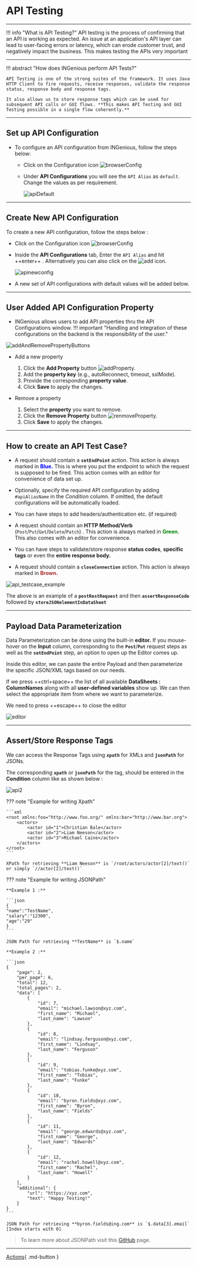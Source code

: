 # **API Testing**
-----------------------------

!!! info "What is API Testing?"
    API testing is the process of confirming that an API is working as expected. An issue at an application's API layer can lead to user-facing errors or latency, which can erode customer trust, and negatively impact the business. This makes testing the APIs very important

-----------------------------------

!!! abstract "How does INGenious perform API Tests?"

    API Testing is one of the strong suites of the framework. It uses Java HTTP Client to fire requests, receive responses, validate the response status, response body and response tags.

    It also allows us to store response tags which can be used for subsequent API calls or GUI flows. **This makes API Testing and GUI Testing possible in a single flow coherently.**

-----------------------------------
## Set up API Configuration

* To configure an API configuration from INGenious, follow the steps below:

    - Click on the Configuration icon ![browserConfig](../img/toolui/BrowserConfiguration.png "browserConfig")
    - Under **API Configurations** you will see the `API Alias` as `default`. Change the values as per requirement.

        ![apiDefault](../img/configurations/api_configurations_default.png "apiDefault")

-----------------------------------        

## Create New API Configuration

To create a new API configuration, follow the steps below :

* Click on the Configuration icon ![browserConfig](../img/toolui/BrowserConfiguration.png "browserConfig")

* Inside the **API Configurations** tab, Enter the `API Alias` and hit ++enter++ . Alternatively you can also click on the ![add](../img/toolui/addIcon.png "add") icon.

     ![apinewconfig](../img/configurations/api_configurations_new.png "apinewconfig")

* A new set of API configurations with default values will be added below.

-----------------------------------        

## User Added API Configuration Property

* INGenious allows users to add API properties thru the API Configurations window. 
!!! important "Handling and integration of these configurations on the backend is the responsibility of the user."
    
![addAndRemovePropertyButtons](../img/configurations/api_config_add_remove_prop.png "addAndRemovePropertyButtons")

* Add a new property 
    1. Click the **Add Property** button ![addProperty](../img/toolui/add.png "addProperty").
    2. Add the **property key** (e.g., autoReconnect, timeout, sslMode).
    3. Provide the corresponding **property value**.
    4. Click **Save** to apply the changes.

* Remove a property
    1. Select the **property** you want to remove.
    2. Click the **Remove Property** button ![renmoveProperty](../img/toolui/remove.png "renmoveProperty").
    3. Click **Save** to apply the changes.

-----------------------------------

## How to create an API Test Case?

* A request should contain a **`setEndPoint`** action. This action is always marked in <span style="color:Blue">**Blue.**</span> This is where you put the endpoint to which the request is supposed to be fired. This action comes with an editor for convenience of data set up.

* Optionally, specify the required API configuration by adding `#apiAliasName` in the *Condition* column. If omitted, the default configurations will be automatically loaded.

* You can have steps to add headers/authentication etc. (if required)

* A request should contain an **HTTP Method/Verb** (`Post`/`Put`/`Get`/`Delete`/`Patch`) . This action is always marked in <span style="color:Green">**Green.**</span> This also comes with an editor for convenience.

* You can have steps to validate/store response **status codes**, **specific tags** or even the **entire response body.**

* A request should contain a **`closeConnection`** action. This action is always marked in <span style="color:Brown">**Brown.**</span>

 ![api_testcase_example](img/api/api_testcase_example.png "api_testcase_example")

 The above is an example of a **`postRestRequest`** and then **`assertResponseCode`** followed by **`storeJSONelementInDataSheet`**


-------------------------------------


## Payload Data Parameterization


 Data Parameterization can be done using the built-in **editor.** If you mouse-hover on the **Input** column, corresponding to the **`Post`**/**`Put`** request steps as well as the **`setEndPoint`** step, an option to open up the Editor comes up.

 Inside this editor, we can paste the entire Payload and then parameterize the specific JSON/XML tags based on our needs.

 If we press ++ctrl+space++ the list of all available **DataSheets : ColumnNames** along with all **user-defined variables** show up. We can then select the appropriate item from where we want to parameterize.

 We need to press ++escape++ to close the editor

 ![editor](img/api/editor.gif "editor")
 

 -------------------------------------

## Assert/Store Response Tags

 We can access the Response Tags using **`xpath`** for XMLs and **`jsonPath`** for JSONs.

 The corresponding **`xpath`** or **`jsonPath`** for the tag, should be entered in the **Condition** column like as shown below :

 ![api2](img/api/2.JPG "api2")

??? note "Example for writing Xpath"

    ```xml
    <root xmlns:foo="http://www.foo.org/" xmlns:bar="http://www.bar.org">
        <actors>
            <actor id="1">Christian Bale</actor>
            <actor id="2">Liam Neeson</actor>
            <actor id="3">Michael Caine</actor>
        </actors>
    </root>
    ```

    XPath for retrieving **Liam Neeson** is `/root/actors/actor[2]/text()` or simply `//actor[2]/text()`

??? note "Example for writing JSONPath"

    **Example 1 :**

    ```json
    { 
    "name":"TestName",
    "salary":"12300",
    "age":"29"
    }
    ```

    JSON Path for retrieving **TestName** is `$.name` 

    **Example 2 :**

    ```json
    {
        "page": 2,
        "per_page": 6,
        "total": 12,
        "total_pages": 2,
        "data": [
            {
                "id": 7,
                "email": "michael.lawson@xyz.com",
                "first_name": "Michael",
                "last_name": "Lawson"
            },
            {
                "id": 8,
                "email": "lindsay.ferguson@xyz.com",
                "first_name": "Lindsay",
                "last_name": "Ferguson"
            },
            {
                "id": 9,
                "email": "tobias.funke@xyz.com",
                "first_name": "Tobias",
                "last_name": "Funke"
            },
            {
                "id": 10,
                "email": "byron.fields@xyz.com",
                "first_name": "Byron",
                "last_name": "Fields"
            },
            {
                "id": 11,
                "email": "george.edwards@xyz.com",
                "first_name": "George",
                "last_name": "Edwards"
            },
            {
                "id": 12,
                "email": "rachel.howell@xyz.com",
                "first_name": "Rachel",
                "last_name": "Howell"
            }
        ],
        "additional": {
            "url": "https://xyz.com",
            "text": "Happy Testing!"
        }
    }
    ```

    JSON Path for retrieving **byron.fields@ing.com** is `$.data[3].email` [Index starts with 0]

>To learn more about JSONPath visit this [GitHub](https://github.com/json-path/JsonPath) page.

-------------------------------------




[Actions](apiActions/webservice.md){ .md-button }